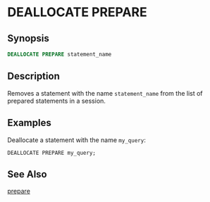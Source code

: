 DEALLOCATE PREPARE
==================

Synopsis
--------

``` sql
DEALLOCATE PREPARE statement_name
```

Description
-----------

Removes a statement with the name `statement_name` from the list of prepared statements in a session.

Examples
--------

Deallocate a statement with the name `my_query`:

    DEALLOCATE PREPARE my_query;

See Also
--------

[prepare](./prepare.html)

